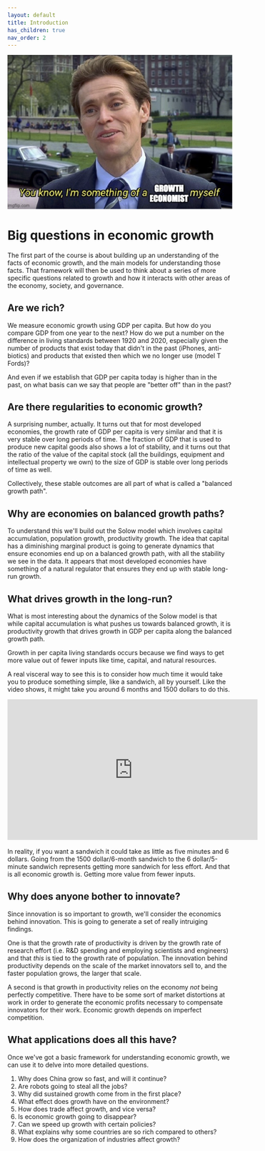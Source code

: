 ```yaml
---
layout: default
title: Introduction
has_children: true
nav_order: 2
---
```


![Meme](meme_intro.png)

# Big questions in economic growth

The first part of the course is about building up an understanding of the facts of economic growth, and the main models for understanding those facts. That framework will then be used to think about a series of more specific questions related to growth and how it interacts with other areas of the economy, society, and governance.

## Are we rich?
We measure economic growth using GDP per capita. But how do you compare GDP from one year to the next? How do we put a number on the difference in living standards between 1920 and 2020, especially given the number of products that exist today that didn't in the past (iPhones, anti-biotics) and products that existed then which we no longer use (model T Fords)?

And even if we establish that GDP per capita today is higher than in the past, on what basis can we say that people are "better off" than in the past?

## Are there regularities to economic growth?
A surprising number, actually. It turns out that for most developed economies, the growth rate of GDP per capita is very similar and that it is very stable over long periods of time. The fraction of GDP that is used to produce new capital goods also shows a lot of stability, and it turns out that the ratio of the value of the capital stock (all the buildings, equipment and intellectual property we own) to the size of GDP is stable over long periods of time as well. 

Collectively, these stable outcomes are all part of what is called a "balanced growth path". 

## Why are economies on balanced growth paths?
To understand this we'll build out the Solow model which involves capital accumulation, population growth, productivity growth. The idea that capital has a diminishing marginal product is going to generate dynamics that ensure economies end up on a balanced growth path, with all the stability we see in the data. It appears that most developed economies have something of a natural regulator that ensures they end up with stable long-run growth. 

## What drives growth in the long-run?
What is most interesting about the dynamics of the Solow model is that while capital accumulation is what pushes us towards balanced growth, it is productivity growth that drives growth in GDP per capita along the balanced growth path.

Growth in per capita living standards occurs because we find ways to get more value out of fewer inputs like time, capital, and natural resources. 

A real visceral way to see this is to consider how much time it would take you to produce something simple, like a sandwich, all by yourself. Like the video shows, it might take you around 6 months and 1500 dollars to do this.

<iframe width="560" height="315" src="https://www.youtube.com/embed/URvWSsAgtJE" frameborder="0" allow="accelerometer; autoplay; encrypted-media; gyroscope; picture-in-picture" allowfullscreen></iframe>

In reality, if you want a sandwich it could take as little as five minutes and 6 dollars. Going from the 1500 dollar/6-month sandwich to the 6 dollar/5-minute sandwich represents getting more sandwich for less effort. And that is all economic growth is. Getting more value from fewer inputs.

## Why does anyone bother to innovate?
Since innovation is so important to growth, we'll consider the economics behind innovation. This is going to generate a set of really intruiging findings. 

One is that the growth rate of productivity is driven by the growth rate of research effort (i.e. R&D spending and employing scientists and engineers) and that *this* is tied to the growth rate of population. The innovation behind productivity depends on the scale of the market innovators sell to, and the faster population grows, the larger that scale.

A second is that growth in productivity relies on the economy *not* being perfectly competitive. There have to be some sort of market distortions at work in order to generate the economic profits necessary to compensate innovators for their work. Economic growth depends on imperfect competition.

## What applications does all this have?
Once we've got a basic framework for understanding economic growth, we can use it to delve into more detailed questions.

1. Why does China grow so fast, and will it continue?
2. Are robots going to steal all the jobs?
3. Why did sustained growth come from in the first place?
4. What effect does growth have on the environment?
5. How does trade affect growth, and vice versa?
6. Is economic growth going to disappear?
7. Can we speed up growth with certain policies?
8. What explains why some countries are so rich compared to others?
9. How does the organization of industries affect growth?